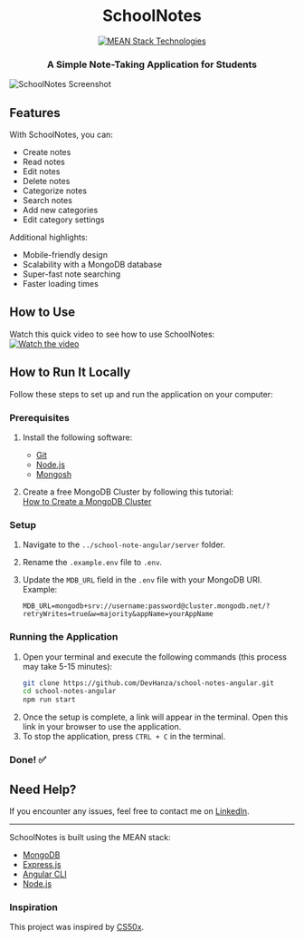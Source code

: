 <h1 align=center>SchoolNotes</h1>
<p align="center">
  <a href="https://hansana.is-a.dev">
    <img src="https://skillicons.dev/icons?i=mongodb,express,angular,nodejs" alt="MEAN Stack Technologies" />
  </a>
</p>

<h3 align="center">A Simple Note-Taking Application for Students</h3>

![SchoolNotes Screenshot](https://github.com/user-attachments/assets/466fca57-3a58-41c4-b645-ba91f6a5b81f)

## Features

With SchoolNotes, you can:
- Create notes
- Read notes
- Edit notes
- Delete notes
- Categorize notes
- Search notes
- Add new categories
- Edit category settings

Additional highlights:
- Mobile-friendly design
- Scalability with a MongoDB database
- Super-fast note searching
- Faster loading times

## How to Use

Watch this quick video to see how to use SchoolNotes:  
[![Watch the video](https://img.youtube.com/vi/placeholder/hqdefault.jpg)](https://youtu.be/)

## How to Run It Locally

Follow these steps to set up and run the application on your computer:

### Prerequisites

1. Install the following software:
   - [Git](https://git-scm.com/downloads)
   - [Node.js](https://nodejs.org/en)
   - [Mongosh](https://www.mongodb.com/try/download/shell)

2. Create a free MongoDB Cluster by following this tutorial:  
   [How to Create a MongoDB Cluster](https://youtu.be/VkXvVOb99g0)

### Setup

1. Navigate to the `../school-note-angular/server` folder.
2. Rename the `.example.env` file to `.env`.
3. Update the `MDB_URL` field in the `.env` file with your MongoDB URI. Example:

   ```env
   MDB_URL=mongodb+srv://username:password@cluster.mongodb.net/?retryWrites=true&w=majority&appName=yourAppName
   ```

### Running the Application

1. Open your terminal and execute the following commands (this process may take 5-15 minutes):
   ```bash
   git clone https://github.com/DevHanza/school-notes-angular.git
   cd school-notes-angular
   npm run start
   ```
2. Once the setup is complete, a link will appear in the terminal. Open this link in your browser to use the application.
3. To stop the application, press `CTRL + C` in the terminal.

### Done! ✅

## Need Help?

If you encounter any issues, feel free to contact me on [LinkedIn](https://www.linkedin.com/in/devhanza/).

---

SchoolNotes is built using the MEAN stack:
- [MongoDB](https://www.mongodb.com)
- [Express.js](https://expressjs.com)
- [Angular CLI](https://github.com/angular/angular-cli)
- [Node.js](https://nodejs.org)

### Inspiration
This project was inspired by [CS50x](https://cs50.harvard.edu/x/2024/).
